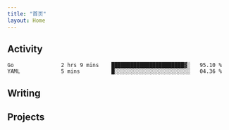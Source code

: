 ```yaml
---
title: "首页"
layout: Home
---
```


## Activity
<!--START_SECTION:waka-->
```text
Go               2 hrs 9 mins    ███████████████████████▓░   95.10 % 
YAML             5 mins          █░░░░░░░░░░░░░░░░░░░░░░░░   04.36 % 
```
<!--END_SECTION:waka-->

## Writing
<PindedPosts />

## Projects
<Projects />
